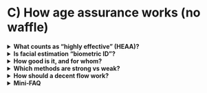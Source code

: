 # C) How age assurance works (no waffle)

<details>
<summary><strong>What counts as “highly effective” (HEAA)?</strong></summary>
Ofcom’s basket includes several methods that can meet the bar if implemented well:
- <strong>Photo‑ID + liveness</strong> (you scan a government ID and prove you’re a real person, not a recording).
- <strong>Facial age estimation</strong> (a selfie is analysed to estimate age; it does <em>not</em> identify you).
- <strong>Mobile‑network (MNO) checks</strong> (carrier confirms an adult account).
- <strong>Credit‑card checks</strong> (can help, but must bind to the <em>user</em>, not just “a card exists”).
- <strong>Digital ID wallets / PASS</strong> (re‑usable age credentials).
- <strong>Open banking</strong> (bank confirms you’re over 18 without sharing your full identity).
- <strong>Email‑based age estimation</strong> (signals from long‑lived addresses and other data; low friction but needs coverage).
Self‑declaration (“I’m over 18”) is <em>not</em> acceptable.
</details>

<details>
<summary><strong>Is facial estimation “biometric ID”?</strong></summary>
No—estimation infers an age band from an image and should delete the image immediately. It does not match you to a known identity. When confidence is low (e.g., near 18; poor lighting; atypical features), the service should offer a stronger fallback like ID+live or bank‑sourced age.
</details>

<details>
<summary><strong>How good is it, and for whom?</strong></summary>
Vendors publish accuracy near threshold ages (e.g., how reliably 18‑year‑olds are identified as 18+). Good practice is to:
- quantify error rates by age band and demographic,
- build a buffer near 18 (be conservative when confidence is low),
- <strong>always</strong> provide non‑face fallbacks (ID, PASS, open banking) to avoid bias or exclusion.
</details>

<details>
<summary><strong>Which methods are strong vs weak?</strong></summary>
- <strong>ID + liveness</strong>: strong binding; higher friction; needs good anti‑fraud.
- <strong>Open banking</strong>: strong and privacy‑preserving; binds to the person controlling the bank app.
- <strong>Facial estimation</strong>: fast and privacy‑preserving if images are deleted; probabilistic; needs fallback.
- <strong>Email estimation</strong>: very low friction; depends on email history/coverage; needs fallback.
- <strong>MNO checks</strong>: quick binary adult flag; varies by carrier coverage; usually one layer of assurance.
- <strong>Credit‑card checks</strong>: helpful only when you prove the <em>user</em> controls an adult card; “card on file” alone is weak.
</details>

<details>
<summary><strong>How should a decent flow work?</strong></summary>
Start with a low‑friction method (e.g., facial estimation or email estimation). If confidence is low, offer alternatives: ID+live, open banking, MNO, PASS. On success, issue a short‑lived “age OK” token and delete images immediately.
</details>

<details>
<summary><strong>Mini‑FAQ</strong></summary>
- <strong>Do they keep my face?</strong> Certified flows should not—images are used to compute an age and then deleted.
- <strong>What if I’m mis‑aged?</strong> You must be able to retry in better lighting or switch to a fallback (ID, PASS, bank) without being locked out unfairly.
- <strong>Can I avoid biometrics entirely?</strong> Yes—choose a non‑face method (open banking, ID+live, PASS, MNO). Services should present options.
</details>

